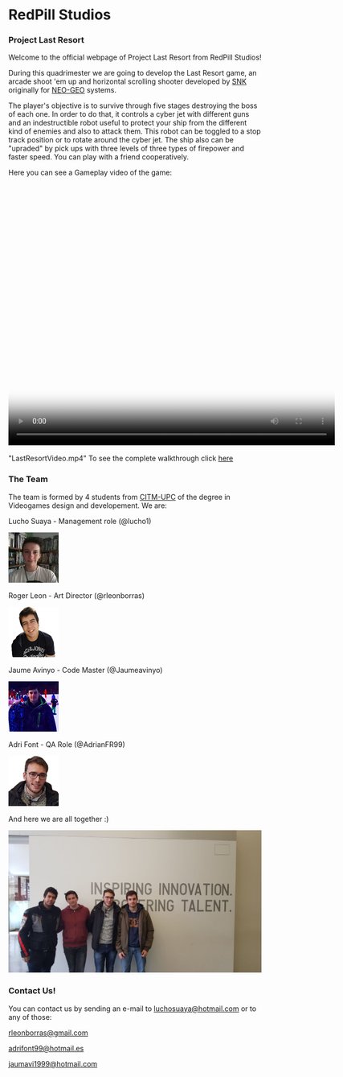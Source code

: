 #             RedPill Studios
###          Project Last Resort

Welcome to the official webpage of Project Last Resort from RedPill Studios!

During this quadrimester we are going to develop the Last Resort game, an arcade shoot 'em up and horizontal scrolling shooter developed by [SNK](https://en.wikipedia.org/wiki/SNK) originally for [NEO-GEO](https://es.wikipedia.org/wiki/Neo-Geo) systems.

The player's objective is to survive through five stages destroying the boss of each one. In order to do that, it controls a cyber jet with different guns and an indestructible robot useful to protect your ship from the different kind of enemies and also to attack them. This robot can be toggled to a stop track position or to rotate around the cyber jet. The ship also can be "upraded" by pick ups with three levels of three types of firepower and faster speed. You can play with a friend cooperatively.

Here you can see a Gameplay video of the game:

<video src=https://github.com/RedPillStudios/Last-Resort-Project/blob/gh-pages/Web%20Files/LastResortVideo.mp4 poster="Poster.jpg" width="650" height="520" controls preload></video>

"LastResortVideo.mp4"
To see the complete walkthrough click [here](https://www.youtube.com/watch?v=qehxGizRcM8&t=205s)

###          The Team

The team is formed by 4 students from [CITM-UPC](https://www.citm.upc.edu/) of the degree in Videogames design and developement. We are:

Lucho Suaya - Management role (@lucho1)

<img src="Web Files/Lucho.png" alt="hi" class="inline"/>


Roger Leon - Art Director (@rleonborras)

<img src="Web Files/Ruier.png" alt="hi" class="inline"/>
	

Jaume Avinyo - Code Master (@Jaumeavinyo)

<img src="Web Files/James.png" alt="hi" class="inline"/>


Adri Font - QA Role (@AdrianFR99)

<img src="Web Files/andriang.png" alt="hi" class="inline"/>
	

And here we are all together :)

<img src="Wiki Files/b16f35d8-8ca2-4e00-bf74-b592587ac36d.jpg" alt="hi" class="inline"/>


###          Contact Us!

You can contact us by sending an e-mail to luchosuaya@hotmail.com or to any of those:

rleonborras@gmail.com

adrifont99@hotmail.es

jaumavi1999@hotmail.com
